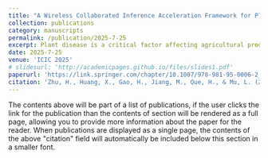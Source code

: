 ```yaml
---
title: "A Wireless Collaborated Inference Acceleration Framework for Plant Disease Recognition"
collection: publications
category: manuscripts
permalink: /publication/2025-7-25
excerpt: Plant disease is a critical factor affecting agricultural production. Traditional manual recognition methods face significant drawbacks, including low accuracy, high costs, and inefficiency. Deep learning techniques have demonstrated significant benefits in identifying plant diseases, but they still face challenges such as inference delays and high energy consumption. Deep learning algorithms are difficult to run on resource-limited embedded devices. Offloading these models to cloud servers is confronted with the restriction of communication bandwidth, and all of these factors will influence the inference's efficiency. We propose a collaborative inference framework for recognizing plant diseases between edge devices and cloud servers to enhance inference speed. The DNN model for plant disease recognition is pruned through deep reinforcement learning to improve the inference speed and reduce energy consumption. Then the optimal split point is determined by a greedy strategy to achieve the best collaborated inference acceleration. Finally, the system for collaborative inference acceleration in plant disease recognition has been implemented using Gradio to facilitate friendly human-machine interaction. Experiments indicate that the proposed collaborative inference framework significantly increases inference speed while maintaining acceptable recognition accuracy, offering a novel solution for rapidly diagnosing and preventing plant diseases.
date: 2025-7-25
venue: 'ICIC 2025'
# slidesurl: 'http://academicpages.github.io/files/slides1.pdf'
paperurl: 'https://link.springer.com/chapter/10.1007/978-981-95-0006-2_28'
citation: 'Zhu, H., Huang, X., Gao, H., Jiang, M., Que, H., & Mu, L. (2025, July). A Wireless Collaborated Inference Acceleration Framework for Plant Disease Recognition. In <i>International Conference on Intelligent Computing<i> (pp. 331-341). Singapore: Springer Nature Singapore.'
---
```


The contents above will be part of a list of publications, if the user clicks the link for the publication than the contents of section will be rendered as a full page, allowing you to provide more information about the paper for the reader. When publications are displayed as a single page, the contents of the above "citation" field will automatically be included below this section in a smaller font.